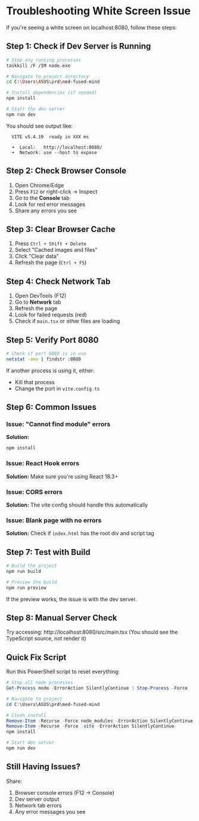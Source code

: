 # Troubleshooting White Screen Issue

If you're seeing a white screen on localhost:8080, follow these steps:

## Step 1: Check if Dev Server is Running

```bash
# Stop any running processes
taskkill /F /IM node.exe

# Navigate to project directory
cd C:\Users\ASUS\prd\med-fused-mind

# Install dependencies (if needed)
npm install

# Start the dev server
npm run dev
```

You should see output like:
```
  VITE v5.4.19  ready in XXX ms

  ➜  Local:   http://localhost:8080/
  ➜  Network: use --host to expose
```

## Step 2: Check Browser Console

1. Open Chrome/Edge
2. Press `F12` or right-click → Inspect
3. Go to the **Console** tab
4. Look for red error messages
5. Share any errors you see

## Step 3: Clear Browser Cache

1. Press `Ctrl + Shift + Delete`
2. Select "Cached images and files"
3. Click "Clear data"
4. Refresh the page (`Ctrl + F5`)

## Step 4: Check Network Tab

1. Open DevTools (F12)
2. Go to **Network** tab
3. Refresh the page
4. Look for failed requests (red)
5. Check if `main.tsx` or other files are loading

## Step 5: Verify Port 8080

```bash
# Check if port 8080 is in use
netstat -ano | findstr :8080
```

If another process is using it, either:
- Kill that process
- Change the port in `vite.config.ts`

## Step 6: Common Issues

### Issue: "Cannot find module" errors
**Solution:** 
```bash
npm install
```

### Issue: React Hook errors
**Solution:** Make sure you're using React 18.3+

### Issue: CORS errors
**Solution:** The vite config should handle this automatically

### Issue: Blank page with no errors
**Solution:** Check if `index.html` has the root div and script tag

## Step 7: Test with Build

```bash
# Build the project
npm run build

# Preview the build
npm run preview
```

If the preview works, the issue is with the dev server.

## Step 8: Manual Server Check

Try accessing: http://localhost:8080/src/main.tsx
(You should see the TypeScript source, not render it)

## Quick Fix Script

Run this PowerShell script to reset everything:

```powershell
# Stop all node processes
Get-Process node -ErrorAction SilentlyContinue | Stop-Process -Force

# Navigate to project
cd C:\Users\ASUS\prd\med-fused-mind

# Clean install
Remove-Item -Recurse -Force node_modules -ErrorAction SilentlyContinue
Remove-Item -Recurse -Force .vite -ErrorAction SilentlyContinue
npm install

# Start dev server
npm run dev
```

## Still Having Issues?

Share:
1. Browser console errors (F12 → Console)
2. Dev server output
3. Network tab errors
4. Any error messages you see

